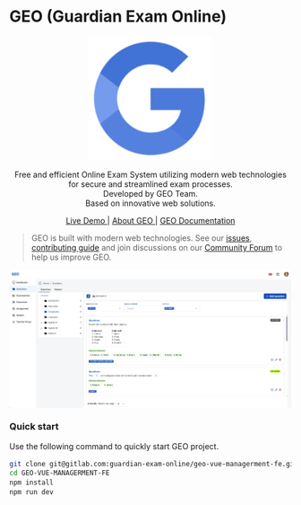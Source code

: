 # GEO (Guardian Exam Online)

<p align="center">
  <a href="#" target="_blank">
    <img alt="GEO Logo" width="220" src="./public/android-chrome-192x192.png">
  </a>
</p>

<p align="center">
  Free and efficient Online Exam System utilizing modern web technologies for secure and streamlined exam processes.</br>
  Developed by GEO Team.</br>
  Based on innovative web solutions.
</p>

<p align="center">
  <a href="https://guardianexam.com"> Live Demo </a> |
  <a href="#"> About GEO </a> |
  <a href="#">GEO Documentation</a>
</p>

> GEO is built with modern web technologies. See our
> <a href="#">issues</a>,
> <a href="#">contributing guide</a> and join discussions on our
> <a href="#">Community Forum</a> to help us improve GEO.

<p align="center">
  <a href="#" target="_blank">
    <img src="./public/Screenshot1.jpg" align="center" width="888px"/>
  </a>
</p>

### Quick start

Use the following command to quickly start GEO project.

```bash
git clone git@gitlab.com:guardian-exam-online/geo-vue-managerment-fe.git
cd GEO-VUE-MANAGERMENT-FE
npm install
npm run dev
```
